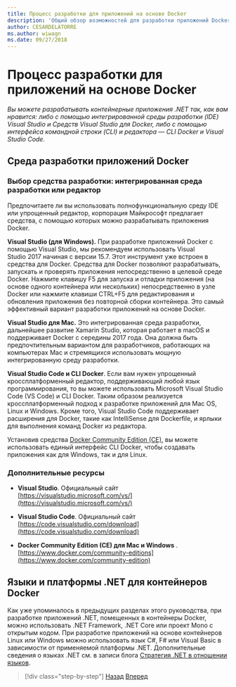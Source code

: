 ```yaml
---
title: Процесс разработки для приложений на основе Docker
description: 'Общий обзор возможностей для разработки приложений Docker. Использование Visual Studio для Windows, Visual Studio для Mac и Visual Studio Code для поддержки нескольких платформ (Windows, Mac и Linux).'
author: CESARDELATORRE
ms.author: wiwagn
ms.date: 09/27/2018
---
```

# <a name="development-process-for-docker-based-applications"></a>Процесс разработки для приложений на основе Docker

*Вы можете разрабатывать контейнерные приложения .NET так, как вам нравится: либо с помощью интегрированной среды разработки (IDE) Visual Studio и Средств Visual Studio для Docker, либо с помощью интерфейса командной строки (CLI) и редактора — CLI Docker и Visual Studio Code.*

## <a name="development-environment-for-docker-apps"></a>Среда разработки приложений Docker

### <a name="development-tool-choices-ide-or-editor"></a>Выбор средства разработки: интегрированная среда разработки или редактор

Предпочитаете ли вы использовать полнофункциональную среду IDE или упрощенный редактор, корпорация Майкрософт предлагает средства, с помощью которых можно разрабатывать приложения Docker.

**Visual Studio (для Windows).** При разработке приложений Docker с помощью Visual Studio, мы рекомендуем использовать Visual Studio 2017 начиная с версии 15.7. Этот инструмент уже встроен в средства для Docker. Средства для Docker позволяют разрабатывать, запускать и проверять приложения непосредственно в целевой среде Docker. Нажмите клавишу F5 для запуска и отладки приложения (на основе одного контейнера или нескольких) непосредственно в узле Docker или нажмите клавиши CTRL+F5 для редактирования и обновления приложения без повторной сборки контейнера. Это самый эффективный вариант разработки приложений на основе Docker.

**Visual Studio для Mac.** Это интегрированная среда разработки, дальнейшее развитие Xamarin Studio, которая работает в macOS и поддерживает Docker с середины 2017 года. Она должна быть предпочтительным вариантом для разработчиков, работающих на компьютерах Mac и стремящихся использовать мощную интегрированную среду разработки.

**Visual Studio Code и CLI Docker**. Если вам нужен упрощенный кроссплатформенный редактор, поддерживающий любой язык программирования, то вы можете использовать Microsoft Visual Studio Code (VS Code) и CLI Docker. Таким образом реализуется кроссплатформенный подход к разработке приложений для Mac OS, Linux и Windows. Кроме того, Visual Studio Code поддерживает расширения для Docker, такие как IntelliSense для Dockerfile, и ярлыки для выполнения команд Docker из редактора.

Установив средства [Docker Community Edition (CE)](https://www.docker.com/community-edition), вы можете использовать единый интерфейс CLI Docker, чтобы создавать приложения как для Windows, так и для Linux.

### <a name="additional-resources"></a>Дополнительные ресурсы

- **Visual Studio**. Официальный сайт \
  [https://visualstudio.microsoft.com/vs/](https://visualstudio.microsoft.com/vs/)

- **Visual Studio Code**. Официальный сайт \
  [https://code.visualstudio.com/download](https://code.visualstudio.com/download)

- **Docker Community Edition (CE) для Mac и Windows** \.
  [https://www.docker.com/community-editions](https://www.docker.com/community-edition)

## <a name="net-languages-and-frameworks-for-docker-containers"></a>Языки и платформы .NET для контейнеров Docker

Как уже упоминалось в предыдущих разделах этого руководства, при разработке приложений .NET, помещенных в контейнеры Docker, можно использовать .NET Framework, .NET Core или проект Mono с открытым кодом. При разработке приложений на основе контейнеров Linux или Windows можно использовать язык C\#, F\# или Visual Basic в зависимости от применяемой платформы .NET. Дополнительные сведения о языках .NET см. в записи блога [Стратегия .NET в отношении языков](https://devblogs.microsoft.com/dotnet/the-net-language-strategy/).

>[!div class="step-by-step"]
>[Назад](../architect-microservice-container-applications/using-azure-service-fabric.md)
>[Вперед](docker-app-development-workflow.md)